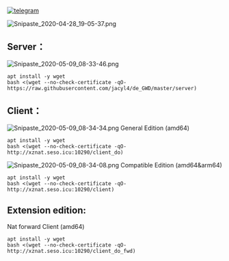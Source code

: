[![telegram](https://i.loli.net/2019/10/23/Ol9PX7io5b3hZsz.png)](https://t.me/de_GWD)

![Snipaste_2020-04-28_19-05-37.png](https://i.loli.net/2020/04/28/GrEYR3LJ51sDA9Q.png)

## Server：

![Snipaste_2020-05-09_08-33-46.png](https://i.loli.net/2020/05/09/NbAYPetxiHWjKql.png)

```
apt install -y wget
bash <(wget --no-check-certificate -qO- https://raw.githubusercontent.com/jacyl4/de_GWD/master/server)
```

## Client：
![Snipaste_2020-05-09_08-34-34.png](https://i.loli.net/2020/05/09/r1etxqvofSXlOGJ.png)
General Edition (amd64)
```
apt install -y wget
bash <(wget --no-check-certificate -qO- http://xznat.seso.icu:10290/client_do)
```

![Snipaste_2020-05-09_08-34-08.png](https://i.loli.net/2020/05/09/YKIRUT6JHbS71ak.png)
Compatible Edition (amd64&arm64)
```
apt install -y wget
bash <(wget --no-check-certificate -qO- http://xznat.seso.icu:10290/client)
```


## Extension edition:

Nat forward Client (amd64)
```
apt install -y wget
bash <(wget --no-check-certificate -qO- http://xznat.seso.icu:10290/client_do_fwd)
```
